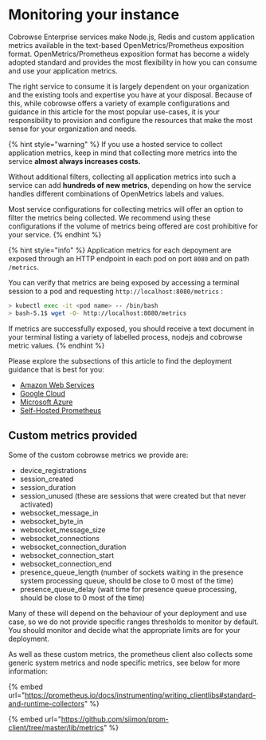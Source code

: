 # Monitoring your instance

Cobrowse Enterprise services make Node.js, Redis and custom application metrics available in the text-based OpenMetrics/Prometheus exposition format. OpenMetrics/Prometheus exposition format has become a widely adopted standard and provides the most flexibility in how you can consume and use your application metrics.

The right service to consume it is largely dependent on your organization and the existing tools and expertise you have at your disposal. Because of this, while cobrowse offers a variety of example configurations and guidance in this article for the most popular use-cases, it is your responsibility to provision and configure the resources that make the most sense for your organization and needs.

{% hint style="warning" %}
If you use a hosted service to collect application metrics, keep in mind that collecting more metrics into the service **almost always increases costs.**&#x20;

Without additional filters, collecting all application metrics into such a service can add **hundreds of new metrics**, depending on how the service handles different combinations of OpenMetrics labels and values.

Most service configurations for collecting metrics will offer an option to filter the metrics being collected. We recommend using these configurations if the volume of metrics being offered are cost prohibitive for your service.
{% endhint %}

{% hint style="info" %}
Application metrics for each depoyment are exposed through an HTTP endpoint in each pod on port `8080` and on path `/metrics`.

You can verify that metrics are being exposed by accessing a terminal session to a pod and requesting `http://localhost:8080/metrics` :

```bash
> kubectl exec -it <pod name> -- /bin/bash
> bash-5.1$ wget -O- http://localhost:8080/metrics
```

If metrics are successfully exposed, you should receive a text document in your terminal listing a variety of labelled process, nodejs and cobrowse metric values.&#x20;
{% endhint %}

Please explore the subsections of this article to find the deployment guidance that is best for you:

* [Amazon Web Services](monitoring-your-instance/amazon-web-services.md)
* [Google Cloud](monitoring-your-instance/google-cloud.md)
* [Microsoft Azure](monitoring-your-instance/microsoft-azure.md)
* [Self-Hosted Prometheus](monitoring-your-instance/self-hosted-prometheus.md)

## Custom metrics provided

Some of the custom cobrowse metrics we provide are:

* device\_registrations
* session\_created
* session\_duration
* session\_unused (these are sessions that were created but that never activated)
* websocket\_message\_in
* websocket\_byte\_in
* websocket\_message\_size
* websocket\_connections
* websocket\_connection\_duration
* websocket\_connection\_start
* websocket\_connection\_end
* presence\_queue\_length (number of sockets waiting in the presence system processing queue, should be close to 0 most of the time)
* presence\_queue\_delay (wait time for presence queue processing, should be close to 0 most of the time)

Many of these will depend on the behaviour of your deployment and use case, so we do not provide specific ranges thresholds to monitor by default. You should monitor and decide what the appropriate limits are for your deployment.

As well as these custom metrics, the prometheus client also collects some generic system metrics and node specific metrics, see below for more information:

{% embed url="https://prometheus.io/docs/instrumenting/writing_clientlibs#standard-and-runtime-collectors" %}

{% embed url="https://github.com/siimon/prom-client/tree/master/lib/metrics" %}
